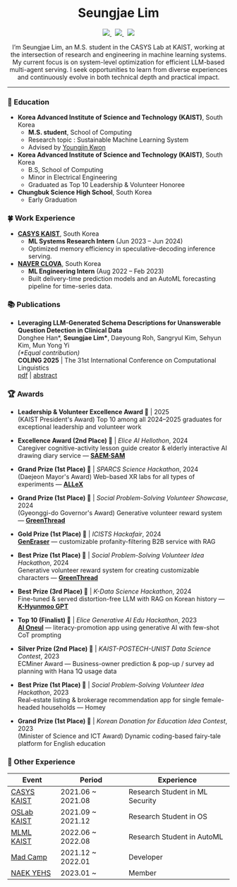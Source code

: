 <div align="center">

  # Seungjae Lim

<p align="center">
  
  <a href="mailto:sjlim@casys.kaist.ac.kr">
    <img src="https://img.shields.io/badge/sjlim@casys.kaist.ac.kr-D14836?style=flat-square&logo=gmail&logoColor=white"/>
  </a>&nbsp;
  <a href="https://github.com/SeungjaeLim/Curriculum-Vitae/blob/main/CV.pdf">
    <img src="https://img.shields.io/badge/CV-4B0082?style=flat-square&logo=readdotcv&logoColor=white"/>
  </a>&nbsp;
  <a href="https://linkedin.com/in/seungjaelim">
    <img src="https://img.shields.io/badge/LinkedIn-0A66C2?style=flat-square&logo=lerna&logoColor=white"/>
  </a>
</p>



I’m Seungjae Lim, an M.S. student in the CASYS Lab at KAIST, working at the intersection of research and engineering in machine learning systems. My current focus is on system-level optimization for efficient LLM-based multi-agent serving. I seek opportunities to learn from diverse experiences and continuously evolve in both technical depth and practical impact.

</div>
 

---

### 🏫 Education
- **Korea Advanced Institute of Science and Technology (KAIST)**, South Korea
  - **M.S. student**, School of Computing
  - Research topic : Sustainable Machine Learning System
  - Advised by [Youngjin Kwon](https://sites.google.com/view/yjkwon/home)
- **Korea Advanced Institute of Science and Technology (KAIST)**, South Korea
  - B.S, School of Computing
  - Minor in Electrical Engineering
  - Graduated as Top 10 Leadership & Volunteer Honoree
- **Chungbuk Science High School**, South Korea
  - Early Graduation

### 🍀 Work Experience
- **[CASYS KAIST](https://casyslab.kaist.ac.kr/)**, South Korea  
  - **ML Systems Research Intern** (Jun 2023 – Jun 2024)  
  - Optimized memory efficiency in speculative-decoding inference serving.
- **[NAVER CLOVA](https://navercorp.com)**, South Korea  
  - **ML Engineering Intern** (Aug 2022 – Feb 2023)  
  - Built delivery-time prediction models and an AutoML forecasting pipeline for time-series data.

### 📚 Publications

- **Leveraging LLM-Generated Schema Descriptions for Unanswerable Question Detection in Clinical Data**  
  Donghee Han*, **Seungjae Lim\***, Daeyoung Roh, Sangryul Kim, Sehyun Kim, Mun Yong Yi  
  *(\*Equal contribution)*  
  **COLING 2025** | The 31st International Conference on Computational Linguistics  
  [pdf](https://aclanthology.org/2025.coling-main.706.pdf) | [abstract](https://aclanthology.org/2025.coling-main.706/)  


### 🏆 Awards

- **Leadership & Volunteer Excellence Award 🥇** | 2025  
  (KAIST President's Award) Top 10 among all 2024–2025 graduates for exceptional leadership and volunteer work

- **Excellence Award (2nd Place) 🥈** | *Elice AI Hellothon*, 2024  
  Caregiver cognitive-activity lesson guide creator & elderly interactive AI drawing diary service — **[SAEM·SAM](https://github.com/SeungjaeLim/SaemSam)**

- **Grand Prize (1st Place) 🥇** | *SPARCS Science Hackathon*, 2024  
  (Daejeon Mayor's Award) Web-based XR labs for all types of experiments — **[ALLeX](https://github.com/SeungjaeLim/ALLeX)**

- **Grand Prize (1st Place) 🥇** | *Social Problem-Solving Volunteer Showcase*, 2024  
  (Gyeonggi-do Governor's Award) Generative volunteer reward system — **[GreenThread](https://github.com/SeungjaeLim/GreenThread)**

- **Gold Prize (1st Place) 🥇** | *ICISTS Hackafair*, 2024  
  **[GenEraser](https://github.com/SeungjaeLim/GenEraser)** — customizable profanity-filtering B2B service with RAG

- **Best Prize (1st Place) 🥇** | *Social Problem-Solving Volunteer Idea Hackathon*, 2024  
  Generative volunteer reward system for creating customizable characters — **[GreenThread](https://github.com/SeungjaeLim/GreenThread)**

- **Best Prize (3rd Place) 🥉** | *K-Data Science Hackathon*, 2024  
  Fine-tuned & served distortion-free LLM with RAG on Korean history — **[K-Hyunmoo GPT](https://github.com/SeungjaeLim/K-HyunmooGPT)**

- **Top 10 (Finalist) 🏅** | *Elice Generative AI Edu Hackathon*, 2023  
  **[AI Oneul](https://github.com/SeungjaeLim/AIOneul-LLMEngine)** — literacy-promotion app using generative AI with few-shot CoT prompting

- **Silver Prize (2nd Place) 🥈** | *KAIST-POSTECH-UNIST Data Science Contest*, 2023  
  ECMiner Award — Business-owner prediction & pop-up / survey ad planning with Hana 1Q usage data

- **Best Prize (1st Place) 🥇** | *Social Problem-Solving Volunteer Idea Hackathon*, 2023  
  Real-estate listing & brokerage recommendation app for single female-headed households — Homey

- **Grand Prize (1st Place) 🥇** | *Korean Donation for Education Idea Contest*, 2023  
  (Minister of Science and ICT Award) Dynamic coding-based fairy-tale platform for English education


### 🐣 Other Experience
| Event | Period | Experience |
| --- | --- | --- |
| [CASYS KAIST](https://casyslab.kaist.ac.kr/) | 2021.06 ~ 2021.08 | Research Student in ML Security |
| [OSLab KAIST](https://oslab.kaist.ac.kr/) | 2021.09 ~ 2021.12 | Research Student in OS |
| [MLML KAIST](https://mlml.kaist.ac.kr/) | 2022.06 ~ 2022.08 | Research Student in AutoML |
| [Mad Camp](https://madcamp.io/) | 2021.12 ~ 2022.01 | Developer |
| [NAEK YEHS](https://www.yehs.or.kr/) | 2023.01 ~ | Member |
<!--
### ✏️ Tech Stack

**Confident**
<br>
<img src="https://img.shields.io/badge/PyTorch-EE4C2C?style=flat-square&logo=PyTorch&logoColor=white">
<img src="https://img.shields.io/badge/C-A8B9CC?style=flat-square&logo=C&logoColor=white"/>
<img src="https://img.shields.io/badge/C++-00599C?style=flat-square&logo=C%2B%2B&logoColor=white"/>
<img src="https://img.shields.io/badge/Python-3766AB?style=flat-square&logo=Python&logoColor=white"/>
<br>
<img src="https://img.shields.io/badge/Node.js-339933?style=flat-square&logo=Node.js&logoColor=white"/>
<img src="https://img.shields.io/badge/MySQL-000000?style=flat-square&logo=MySQL&logoColor=white"/>
<img src="https://img.shields.io/badge/express-000000?style=flat-square&logo=express&logoColor=white">

**Have worked on a project**
<br>
<img src="https://img.shields.io/badge/Java-ED8B00?style=flat-square&logo=Jameson&logoColor=white"/>
<img src="https://img.shields.io/badge/JavaScript-F7DF1E?style=flat-square&logo=JavaScript&logoColor=white"/>
<img src="https://img.shields.io/badge/HTML5-%23E34F26.svg?style=flat-square&logo=html5&logoColor=white"/>
<img src="https://img.shields.io/badge/CSS3-%231572B6.svg?style=flat-square&logo=css3&logoColor=white"/>
<img src="https://img.shields.io/badge/scala-DC322F?style=flat-square&logo=Scala&logoColor=white"/>
<br>
<img src="https://img.shields.io/badge/Verilog-19328B?style=flat-square&logo=V&logoColor=white"/>
<img src="https://img.shields.io/badge/MATLAB-F79456?style=flat-square&logo=Monster&logoColor=white"/>
<img src="https://img.shields.io/badge/Android-3DDC84?style=flat-square&logo=Android&logoColor=white"/>
<img src="https://img.shields.io/badge/react-61DAFB?style=flat-square&logo=react&logoColor=black">
<img src="https://img.shields.io/badge/TensorFlow-FF6F00?style=flat-square&logo=TensorFlow&logoColor=white">

**Have ever used**
<br>
<img src="https://img.shields.io/badge/Kotlin-7F52FF?style=flat-square&logo=Kotlin&logoColor=white"/>
<img src="https://img.shields.io/badge/Assembly-007AAC?style=flat-square&logo=AssemblyScript&logoColor=white"/>
<img src="https://img.shields.io/badge/Go-00ADD8?style=flat-square&logo=Go&logoColor=white"/>
<img src="https://img.shields.io/badge/Dart-0175C2?style=flat-square&logo=Dart&logoColor=white"/>
<img src="https://img.shields.io/badge/Flutter-02569B?style=flat-square&logo=Flutter&logoColor=white">
<br>-->
